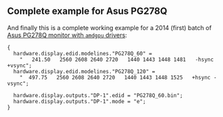## Complete example for Asus PG278Q

And finally this is a complete working example for a 2014 (first) batch of [Asus PG278Q monitor with `amdgpu` drivers](https://gitlab.freedesktop.org/drm/amd/-/issues/615#note_1987392):

```programlisting
{
  hardware.display.edid.modelines."PG278Q_60" =
    "   241.50   2560 2608 2640 2720   1440 1443 1448 1481   -hsync +vsync";
  hardware.display.edid.modelines."PG278Q_120" =
    "  497.75   2560 2608 2640 2720   1440 1443 1448 1525   +hsync -vsync";

  hardware.display.outputs."DP-1".edid = "PG278Q_60.bin";
  hardware.display.outputs."DP-1".mode = "e";
}
```
